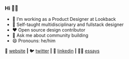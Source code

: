 ### Hi 👋🏾



- 🔭 I’m working as a Product Designer at Lookback
- 🌱 Self-taught multidisciplinary and fullstack designer
- ❤️ Open source design contributor
- 💬 Ask me about community building 
- 😄 Pronouns: he/him



🏡 [website][website] **|** 
🐦 [twitter][twitter] **|** 
👔 [linkedin][linkedin] **|**
✍🏾 [essays][essays]


[website]: https://lewisngugi.com
[twitter]: https://twitter.com/ngeshlew
[linkedin]: https://www.linkedin.com/in/ngeshlew/
[essays]: https://medium.com/@ngeshlew
